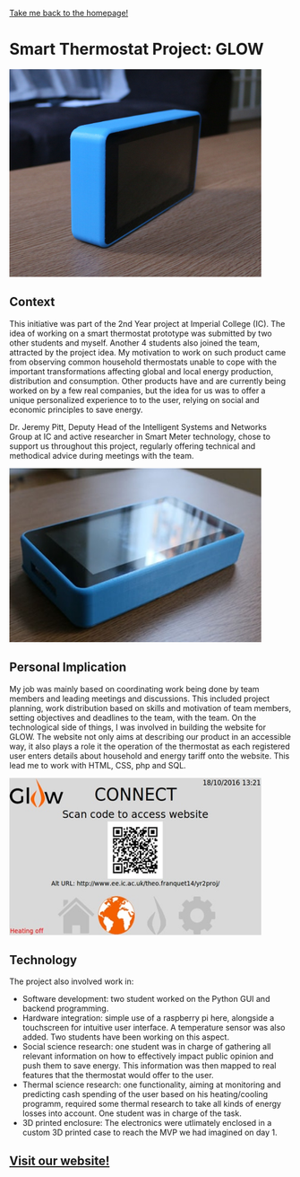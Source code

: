 [Take me back to the homepage!](/index.md)

# Smart Thermostat Project: GLOW

 <img src="glow.jpg" height="370" width="450"> 

## Context
This initiative was part of the 2nd Year project at Imperial College (IC). The idea of working on a smart thermostat prototype was submitted by two other students and myself. Another 4 students also joined the team, attracted by the project idea. My motivation to work on such product came from observing common household thermostats unable to cope with the important transformations affecting global and local energy production, distribution and consumption. Other products have and are currently being worked on by a few real companies, but the idea for us was to offer a unique personalized experience to to the user, relying on social and economic principles to save energy. 

Dr. Jeremy Pitt, Deputy Head of the Intelligent Systems and Networks Group at IC and active researcher in Smart Meter technology, chose to support us throughout this project, regularly offering technical and methodical advice during meetings with the team. 

 <img src="glow2.jpg" height="310" width="450"> 

## Personal Implication
My job was mainly based on coordinating work being done by team members and leading meetings and discussions. This included project planning, work distribution based on skills and motivation of team members, setting objectives and deadlines to the team, with the team.
On the technological side of things, I was involved in building the website for GLOW. The website not only aims at describing our product in an accessible way, it also plays a role it the operation of the thermostat as each registered user enters details about household and energy tariff onto the website. This lead me to work with HTML, CSS, php and SQL.

 <img src="glow3.jpg" height="280" width="450"> 

## Technology
The project also involved work in: 
- Software development: two student worked on the Python GUI and backend programming. 
- Hardware integration: simple use of a raspberry pi here, alongside a touchscreen for intuitive user interface. A temperature sensor was also added. Two students have been working on this aspect.
- Social science research: one student was in charge of gathering all relevant information on how to effectively impact public opinion and push them to save energy. This information was then mapped to real features that the thermostat would offer to the user.
- Thermal science research: one functionality, aiming at monitoring and predicting cash spending of the user based on his heating/cooling programm, required some thermal research to take all kinds of energy losses into account. One student was in charge of the task.
- 3D printed enclosure: The electronics were utlimately enclosed in a custom 3D printed case to reach the MVP we had imagined on day 1.

## [Visit our website!](http://www.ee.ic.ac.uk/theo.franquet14/yr2proj/default.htm)
